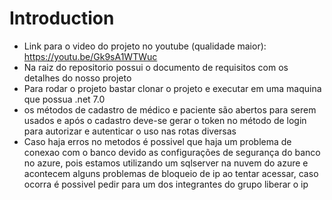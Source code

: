 # Introduction 
 - Link para o video do projeto no youtube (qualidade maior): https://youtu.be/Gk9sA1WTWuc
 - Na raiz do repositorio possui o documento de requisitos com os detalhes do nosso projeto
 - Para rodar o projeto bastar clonar o projeto e executar em uma maquina que possua .net 7.0
 - os métodos de cadastro de médico e paciente são abertos para serem usados e após o cadastro deve-se gerar o token no método de login para autorizar e autenticar o uso nas rotas diversas
 - Caso haja erros no metodos é possivel que haja um problema de conexao com o banco devido as configurações de segurança do banco no azure, pois estamos utilizando um sqlserver na nuvem do azure e acontecem alguns problemas de bloqueio de ip ao tentar acessar, caso ocorra é possivel pedir para um dos integrantes do grupo liberar o ip  
